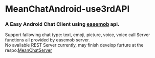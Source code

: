 # MeanChatAndroid-use3rdAPI
### A Easy Android Chat Client using [easemob](http://www.easemob.com/product/im) api.  
Support fallowing chat type: text, emoji, picture, voice, voice call 
Server functions all provided by easemob server.  
No available REST Server currently, may finish develop furture at the respo:[MeanChatServer](https://github.com/meanfan/MeanChatServer)  
